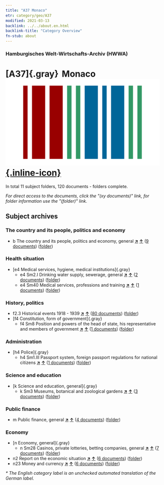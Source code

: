 ```yaml
---
title: "A37 Monaco"
etr: category/geo/A37
modified: 2021-03-13
backlink: ../../about.en.html
backlink-title: "Category Overview"
fn-stub: about
---
```


### Hamburgisches Welt-Wirtschafts-Archiv (HWWA)
# [A37]{.gray}&#8201; Monaco&#160; [![Wikidata item](/images/Wikidata-logo.svg){.inline-icon}](http://www.wikidata.org/entity/Q235)





In total 11 subject folders, 120 documents - folders complete.

_For direct access to the documents, click the "(xy documents)" link, for folder information use the "(folder)" link._

## Subject archives



### The country and its people, politics and economy

- b The country and its people, politics and economy, general [**&nearr;**](../../../subject/i/144196/about.en.html "The country and its people, politics and economy, general (all over the world)") [**&uarr;**](../../../subject/about.en.html#b "Subject category system") (<a href="https://pm20.zbw.eu/dfgview/sh/141013,144196" title="about: Monaco : The country and its people, politics and economy, general" target="_blank">9 documents</a>) ([folder](http://purl.org/pressemappe20/folder/sh/141013,144196))

### Health situation

- [e4 Medical services, hygiene, medical institutions]{.gray}
  - e4 Sm2.I Drinking water supply, sewerage, general [**&nearr;**](../../../subject/i/144268/about.en.html "Drinking water supply, sewerage, general (all over the world)") [**&uarr;**](../../../subject/about.en.html#e4_Sm2.I "Subject category system") (<a href="https://pm20.zbw.eu/dfgview/sh/141013,144268" title="about: Monaco : Drinking water supply, sewerage, general" target="_blank">2 documents</a>) ([folder](http://purl.org/pressemappe20/folder/sh/141013,144268))
  - e4 Sm40 Medical services, professions and training [**&nearr;**](../../../subject/i/153591/about.en.html "Medical services, professions and training (all over the world)") [**&uarr;**](../../../subject/about.en.html#e4_Sm40 "Subject category system") (<a href="https://pm20.zbw.eu/dfgview/sh/141013,153591" title="about: Monaco : Medical services, professions and training" target="_blank">1 documents</a>) ([folder](http://purl.org/pressemappe20/folder/sh/141013,153591))

### History, politics

- f2.3 Historical events 1918 - 1939 [**&nearr;**](../../../subject/i/181391/about.en.html "Historical events 1918 - 1939 (all over the world)") [**&uarr;**](../../../subject/about.en.html#f2.3 "Subject category system") (<a href="https://pm20.zbw.eu/dfgview/sh/141013,181391" title="about: Monaco : Historical events 1918 - 1939" target="_blank">80 documents</a>) ([folder](http://purl.org/pressemappe20/folder/sh/141013,181391))
- [f4 Constitution, form of government]{.gray}
  - f4 Sm8 Position and powers of the head of state, his representative and members of government [**&nearr;**](../../../subject/i/144365/about.en.html "Position and powers of the head of state, his representative and members of government (all over the world)") [**&uarr;**](../../../subject/about.en.html#f4_Sm8 "Subject category system") (<a href="https://pm20.zbw.eu/dfgview/sh/141013,144365" title="about: Monaco : Position and powers of the head of state, his representative and members of government" target="_blank">1 documents</a>) ([folder](http://purl.org/pressemappe20/folder/sh/141013,144365))

### Administration

- [h4 Police]{.gray}
  - h4 Sm1.III Passport system, foreign passport regulations for national citizens [**&nearr;**](../../../subject/i/144669/about.en.html "Passport system, foreign passport regulations for national citizens (all over the world)") [**&uarr;**](../../../subject/about.en.html#h4_Sm1.III "Subject category system") (<a href="https://pm20.zbw.eu/dfgview/sh/141013,144669" title="about: Monaco : Passport system, foreign passport regulations for national citizens" target="_blank">1 documents</a>) ([folder](http://purl.org/pressemappe20/folder/sh/141013,144669))

### Science and education

- [k Science and education, general]{.gray}
  - k Sm3 Museums, botanical and zoological gardens [**&nearr;**](../../../subject/i/144754/about.en.html "Museums, botanical and zoological gardens (all over the world)") [**&uarr;**](../../../subject/about.en.html#k_Sm3 "Subject category system") (<a href="https://pm20.zbw.eu/dfgview/sh/141013,144754" title="about: Monaco : Museums, botanical and zoological gardens" target="_blank">3 documents</a>) ([folder](http://purl.org/pressemappe20/folder/sh/141013,144754))

### Public finance

- m Public finance, general [**&nearr;**](../../../subject/i/144809/about.en.html "Public finance, general (all over the world)") [**&uarr;**](../../../subject/about.en.html#m "Subject category system") (<a href="https://pm20.zbw.eu/dfgview/sh/141013,144809" title="about: Monaco : Public finance, general" target="_blank">4 documents</a>) ([folder](http://purl.org/pressemappe20/folder/sh/141013,144809))

### Economy

- [n Economy, general]{.gray}
  - n Sm28 Casinos, private lotteries, betting companies, general [**&nearr;**](../../../subject/i/145824/about.en.html "Casinos, private lotteries, betting companies, general (all over the world)") [**&uarr;**](../../../subject/about.en.html#n_Sm28 "Subject category system") (<a href="https://pm20.zbw.eu/dfgview/sh/141013,145824" title="about: Monaco : Casinos, private lotteries, betting companies, general" target="_blank">7 documents</a>) ([folder](http://purl.org/pressemappe20/folder/sh/141013,145824))
- n2 Report on the economic situation [**&nearr;**](../../../subject/i/144972/about.en.html "Report on the economic situation (all over the world)") [**&uarr;**](../../../subject/about.en.html#n2 "Subject category system") (<a href="https://pm20.zbw.eu/dfgview/sh/141013,144972" title="about: Monaco : Report on the economic situation" target="_blank">6 documents</a>) ([folder](http://purl.org/pressemappe20/folder/sh/141013,144972))
- n23 Money and currency [**&nearr;**](../../../subject/i/145305/about.en.html "Money and currency (all over the world)") [**&uarr;**](../../../subject/about.en.html#n23 "Subject category system") (<a href="https://pm20.zbw.eu/dfgview/sh/141013,145305" title="about: Monaco : Money and currency" target="_blank">6 documents</a>) ([folder](http://purl.org/pressemappe20/folder/sh/141013,145305))


_* The English category label is an unchecked automated translation of the German label._

